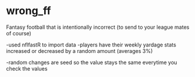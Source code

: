 # wrong_ff
Fantasy football that is intentionally incorrect (to send to your league mates of course)


-used nflfastR to import data -players have their weekly yardage stats increased or decreased by a random amount (averages 3%) 

-random changes are seed so the value stays the same everytime you check the values
